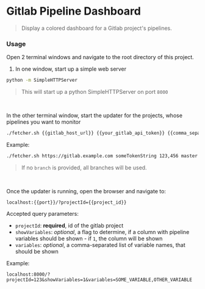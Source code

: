 # Gitlab Pipeline Dashboard

> Display a colored dashboard for a Gitlab project's pipelines.

### Usage

Open 2 terminal windows and navigate to the root directory of this project.

1. In one window, start up a simple web server

```sh
python -m SimpleHTTPServer
```
> This will start up a python SimpleHTTPServer on port `8000`

<br />

In the other terminal window, start the updater for the projects, whose pipelines you want to monitor

```sh
./fetcher.sh {{gitlab_host_url}} {{your_gitlab_api_token}} {{comma_separated_list_of_project_ids}} {{optional_git_ref_name}}
```

Example:

```sh
./fetcher.sh https://gitlab.example.com someTokenString 123,456 master
```

> If no `branch` is provided, all branches will be used.

<br />

Once the updater is running, open the browser and navigate to:

`localhost:{{port}}/?projectId={{project_id}}`

Accepted query parameters:

- `projectId`: __required__, id of the gitlab project
- `showVariables`: *optional*, a flag to determine, if a column with pipeline variables should be shown - if `1`, the column will be shown
- `variables`: *optional*, a comma-separated list of variable names, that should be shown

Example:

`localhost:8000/?projectId=123&showVariables=1&variables=SOME_VARIABLE,OTHER_VARIABLE`